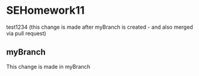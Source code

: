 # SEHomework11
test1234 (this change is made after myBranch is created - and also merged via pull request)

## myBranch
This change is made in myBranch